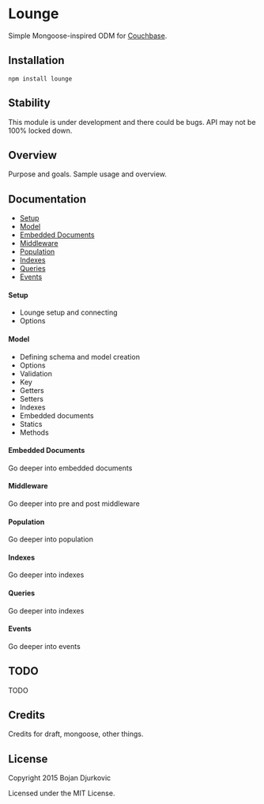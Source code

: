 # Lounge

Simple Mongoose-inspired ODM for [Couchbase](http://www.couchbase.com).

## Installation

`npm install lounge`

## Stability

This module is under development and there could be bugs. API may not be 100% locked down. 

## Overview

Purpose and goals. Sample usage and overview.

## Documentation

* [Setup](#lounge)
* [Model](#model)
* [Embedded Documents](#embedded)
* [Middleware](#middleware)
* [Population](#population)
* [Indexes](#indexes)
* [Queries](#queries)
* [Events](#events)

#### Setup <a id="lounge"></a>

* Lounge setup and connecting
* Options

#### Model <a id="model"></a>

* Defining schema and model creation 
* Options
* Validation
* Key
* Getters
* Setters
* Indexes
* Embedded documents
* Statics
* Methods

#### Embedded Documents <a id="embedded"></a>

Go deeper into embedded documents

#### Middleware <a id="middleware"></a>

Go deeper into pre and post middleware

#### Population <a id="population"></a>

Go deeper into population

#### Indexes <a id="indexes"></a>

Go deeper into indexes

#### Queries <a id="queries"></a>

Go deeper into indexes

#### Events <a id="events"></a>

Go deeper into events

## TODO

TODO

## Credits

Credits for draft, mongoose, other things.

## License

Copyright 2015 Bojan Djurkovic

Licensed under the MIT License.